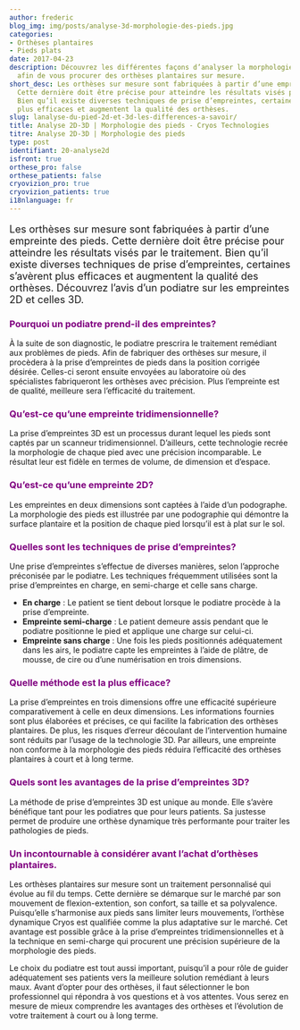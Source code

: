 ```yaml
---
author: frederic
blog_img: img/posts/analyse-3d-morphologie-des-pieds.jpg
categories:
- Orthèses plantaires
- Pieds plats
date: 2017-04-23
description: Découvrez les différentes façons d’analyser la morphologie de vos pieds
  afin de vous procurer des orthèses plantaires sur mesure.
short_desc: Les orthèses sur mesure sont fabriquées à partir d’une empreinte des pieds.
  Cette dernière doit être précise pour atteindre les résultats visés par le traitement.
  Bien qu’il existe diverses techniques de prise d’empreintes, certaines s’avèrent
  plus efficaces et augmentent la qualité des orthèses.
slug: lanalyse-du-pied-2d-et-3d-les-differences-a-savoir/
title: Analyse 2D-3D | Morphologie des pieds - Cryos Technologies
titre: Analyse 2D-3D | Morphologie des pieds
type: post
identifiant: 20-analyse2d
isfront: true
orthese_pro: false
orthese_patients: false
cryovizion_pro: true
cryovizion_patients: true
i18nlanguage: fr
---
```


<p style="font-size: 18px;">Les orthèses sur mesure sont fabriquées à partir d’une empreinte des pieds. Cette dernière doit être précise pour atteindre les résultats visés par le traitement. Bien qu’il existe diverses techniques de prise d’empreintes, certaines s’avèrent plus efficaces et augmentent la qualité des orthèses. Découvrez l’avis d’un podiatre sur les empreintes 2D et celles 3D.</p>
<h3 style="color: #800080;">Pourquoi un podiatre prend-il des empreintes?</h3>
<p>À la suite de son diagnostic, le podiatre prescrira le traitement remédiant aux problèmes de pieds. Afin de fabriquer des orthèses sur mesure, il procèdera à la prise d’empreintes de pieds dans la position corrigée désirée. Celles-ci seront ensuite envoyées au laboratoire où des spécialistes fabriqueront les orthèses avec précision. Plus l’empreinte est de qualité, meilleure sera l’efficacité du traitement.</p>
<h3 style="color: #800080;">Qu’est-ce qu’une empreinte tridimensionnelle?</h3>
<p>La prise d’empreintes 3D est un processus durant lequel les pieds sont captés par un scanneur tridimensionnel. D’ailleurs, cette technologie recrée la morphologie de chaque pied avec une précision incomparable. Le résultat leur est fidèle en termes de volume, de dimension et d’espace.</p>
<h3 style="color: #800080;">Qu’est-ce qu’une empreinte 2D?</h3>
<p>Les empreintes en deux dimensions sont captées à l’aide d’un podographe. La morphologie des pieds est illustrée par une podographie qui démontre la surface plantaire et la position de chaque pied lorsqu’il est à plat sur le sol.</p>
<h3 style="color: #800080;">Quelles sont les techniques de prise d’empreintes?</h3>
<p>Une prise d’empreintes s’effectue de diverses manières, selon l’approche préconisée par le podiatre. Les techniques fréquemment utilisées sont la prise d’empreintes en charge, en semi-charge et celle sans charge.</p>
<ul>
	<li><strong>En charge</strong> : Le patient se tient debout lorsque le podiatre procède à la prise d’empreinte.</li>
	<li><strong>Empreinte semi-charge</strong> : Le patient demeure assis pendant que le podiatre positionne le pied et applique une charge sur celui-ci.</li>
	<li><strong>Empreinte sans charge</strong> : Une fois les pieds positionnés adéquatement dans les airs, le podiatre capte les empreintes à l’aide de plâtre, de mousse, de cire ou d’une numérisation en trois dimensions.</li>
</ul>
<h3 style="color: #800080;">Quelle méthode est la plus efficace?</h3>
<p>La prise d’empreintes en trois dimensions offre une efficacité supérieure comparativement à celle en deux dimensions. Les informations fournies sont plus élaborées et précises, ce qui facilite la fabrication des orthèses plantaires. De plus, les risques d’erreur découlant de l’intervention humaine sont réduits par l’usage de la technologie 3D. Par ailleurs, une empreinte non conforme à la morphologie des pieds réduira l’efficacité des orthèses plantaires à court et à long terme.</p>
<h3 style="color: #800080;">Quels sont les avantages de la prise d’empreintes 3D?</h3>
<p>La méthode de prise d’empreintes 3D est unique au monde. Elle s’avère bénéfique tant pour les podiatres que pour leurs patients. Sa justesse permet de produire une orthèse dynamique très performante pour traiter les pathologies de pieds.</p>
<h3 style="color: #800080;">Un incontournable à considérer avant l’achat d’orthèses plantaires.</h3>
<p>Les orthèses plantaires sur mesure sont un traitement personnalisé qui évolue au fil du temps. Cette dernière se démarque sur le marché par son mouvement de flexion-extention, son confort, sa taille et sa polyvalence. Puisqu’elle s’harmonise aux pieds sans limiter leurs mouvements, l’orthèse dynamique Cryos est qualifiée comme la plus adaptative sur le marché. Cet avantage est possible grâce à la prise d’empreintes tridimensionnelles et à la technique en semi-charge qui procurent une précision supérieure de la morphologie des pieds.</p>
<p>Le choix du podiatre est tout aussi important, puisqu’il a pour rôle de guider adéquatement ses patients vers la meilleure solution remédiant à leurs maux. Avant d’opter pour des orthèses, il faut sélectionner le bon professionnel qui répondra à vos questions et à vos attentes. Vous serez en mesure de mieux comprendre les avantages des orthèses et l’évolution de votre traitement à court ou à long terme.</p>
